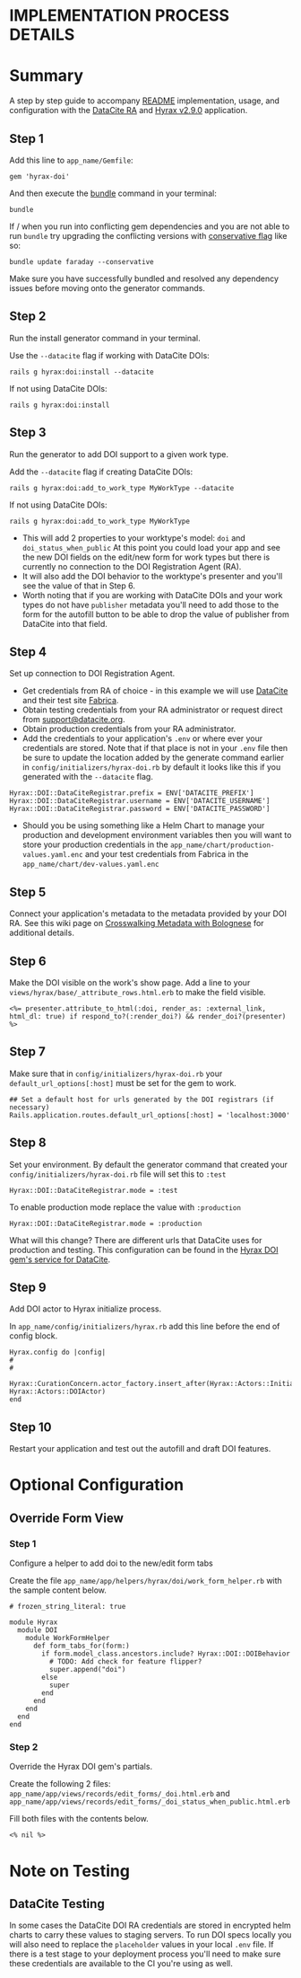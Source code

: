 # IMPLEMENTATION PROCESS DETAILS
# Summary
A step by step guide to accompany [README](https://github.com/K8Sewell/hyrax-doi) implementation, usage, and configuration with the [DataCite RA](https://datacite.org/) and [Hyrax v2.9.0](https://github.com/samvera/hyrax/tree/v2.9.0) application.


## Step 1

Add this line to `app_name/Gemfile`:

```
gem 'hyrax-doi'
```

And then execute the [bundle](https://bundler.io/) command in your terminal:
```
bundle
```
If / when you run into conflicting gem dependencies and you are not able to run `bundle` try upgrading the conflicting versions with [conservative flag](https://bundler.io/v2.2/man/bundle-update.1.html) like so:
```
bundle update faraday --conservative 
```
Make sure you have successfully bundled and resolved any dependency issues before moving onto the generator commands.


## Step 2
Run the install generator command in your terminal.

Use the `--datacite` flag if working with DataCite DOIs:
```
rails g hyrax:doi:install --datacite
```
If not using DataCite DOIs:
```
rails g hyrax:doi:install
```

## Step 3

Run the generator to add DOI support to a given work type.

Add the `--datacite` flag if creating DataCite DOIs:
```
rails g hyrax:doi:add_to_work_type MyWorkType --datacite
```
If not using DataCite DOIs:

```
rails g hyrax:doi:add_to_work_type MyWorkType
```

* This will add 2 properties to your worktype's model: `doi` and `doi_status_when_public`  At this point you could load your app and see the new DOI fields on the edit/new form for work types but there is currently no connection to the DOI Registration Agent (RA).
* It will also add the DOI behavior to the worktype's presenter and you'll see the value of that in Step 6.
* Worth noting that if you are working with DataCite DOIs and your work types do not have `publisher` metadata you'll need to add those to the form for the autofill button to be able to drop the value of publisher from DataCite into that field.

## Step 4
Set up connection to DOI Registration Agent.  
* Get credentials from RA of choice - in this example we will use [DataCite](https://datacite.org/) and their test site [Fabrica](https://doi.test.datacite.org/).
* Obtain testing credentials from your RA administrator or request direct from support@datacite.org.
* Obtain production credentials from your RA administrator.
* Add the credentials to your application's `.env` or where ever your credentials are stored.  Note that if that place is not in your `.env` file then be sure to update the location added by the generate command earlier in `config/initializers/hyrax-doi.rb` by default it looks like this if you generated with the `--datacite` flag.
```
Hyrax::DOI::DataCiteRegistrar.prefix = ENV['DATACITE_PREFIX']
Hyrax::DOI::DataCiteRegistrar.username = ENV['DATACITE_USERNAME']
Hyrax::DOI::DataCiteRegistrar.password = ENV['DATACITE_PASSWORD']
```
* Should you be using something like a Helm Chart to manage your production and development environment variables then you will want to store your production credentials in the `app_name/chart/production-values.yaml.enc` and your test credentials from Fabrica in the `app_name/chart/dev-values.yaml.enc`

## Step 5
Connect your application's metadata to the metadata provided by your DOI RA.  See this wiki page on [Crosswalking Metadata with Bolognese](https://github.com/K8Sewell/hyrax-doi/wiki/Metadata-Crosswalking-with-Bolognese) for additional details.

## Step 6
Make the DOI visible on the work's show page.  Add a line to your `views/hyrax/base/_attribute_rows.html.erb` to make the field visible.
```
<%= presenter.attribute_to_html(:doi, render_as: :external_link, html_dl: true) if respond_to?(:render_doi?) && render_doi?(presenter) %>
```

## Step 7
Make sure that in `config/initializers/hyrax-doi.rb` your `default_url_options[:host]` must be set for the gem to work.  

```
## Set a default host for urls generated by the DOI registrars (if necessary)
Rails.application.routes.default_url_options[:host] = 'localhost:3000'
```

## Step 8
Set your environment.  By default the generator command that created your `config/initializers/hyrax-doi.rb` file will set this to `:test`
```
Hyrax::DOI::DataCiteRegistrar.mode = :test 
```
To enable production mode replace the value with `:production`
```
Hyrax::DOI::DataCiteRegistrar.mode = :production
```
What will this change?  There are different urls that DataCite uses for production and testing.  This configuration can be found in the [Hyrax DOI gem's service for DataCite](https://github.com/samvera-labs/hyrax-doi/blob/main/app/services/hyrax/doi/datacite_client.rb).

## Step 9
Add DOI actor to Hyrax initialize process.

In `app_name/config/initializers/hyrax.rb` add this line before the end of config block.

```
Hyrax.config do |config|
# 
#
    Hyrax::CurationConcern.actor_factory.insert_after(Hyrax::Actors::InitializeWorkflowActor, Hyrax::Actors::DOIActor)
end

```


## Step 10
Restart your application and test out the autofill and draft DOI features.


# Optional Configuration
## Override Form View
### Step 1
Configure a helper to add doi to the new/edit form tabs

Create the file `app_name/app/helpers/hyrax/doi/work_form_helper.rb` with the sample content below.
```
# frozen_string_literal: true

module Hyrax
  module DOI
    module WorkFormHelper
      def form_tabs_for(form:)
        if form.model_class.ancestors.include? Hyrax::DOI::DOIBehavior
          # TODO: Add check for feature flipper?
          super.append("doi")
        else
          super
        end
      end
    end
  end
end
```
### Step 2
Override the Hyrax DOI gem's partials.

Create the following 2 files: `app_name/app/views/records/edit_forms/_doi.html.erb` and `app_name/app/views/records/edit_forms/_doi_status_when_public.html.erb`

Fill both files with the contents below.
```
<% nil %>
```


# Note on Testing

## DataCite Testing

In some cases the DataCite DOI RA credentials are stored in encrypted helm charts to carry these values to staging servers.  To run DOI specs locally you will also need to replace the `placeholder` values in your local `.env` file.  If there is a test stage to your deployment process you'll need to make sure these credentials are available to the CI you're using as well.